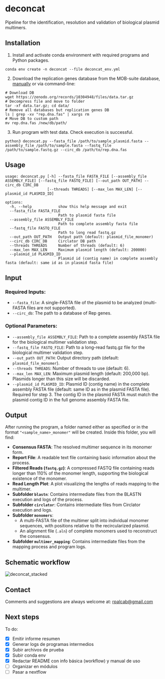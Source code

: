 # deconcat
Pipeline for the identification, resolution and validation of biological plasmid multimers.

## Installation
1. Install and activate conda environment with required programs and Python packages.
   
```
conda env create -n deconcat --file deconcat_env.yml
```

2. Download the replication genes database from the MOB-suite database, [manually](https://zenodo.org/records/10304948/files/data.tar.gz?download=1) or via command-line:
```
# Download DB
wget https://zenodo.org/records/10304948/files/data.tar.gz
# Decompress file and move to folder 
tar -xf data.tar.gz; cd data/
# Remove all databases but replication genes DB
ls | grep -xv "rep.dna.fas" | xargs rm
# Move DB to custom path
mv rep.dna.fas /new/db/path/
```

3. Run program with test data. Check execution is successful.

```
python3 deconcat.py --fasta_file /path/to/sample_plasmid.fasta --assembly_file /path/to/sample.fasta --fastq_file /path/to/sample.fastq.gz --circ_db /path/to/rep.dna.fas
```

## Usage
```
usage: deconcat.py [-h] --fasta_file FASTA_FILE [--assembly_file ASSEMBLY_FILE] [--fastq_file FASTQ_FILE] [--out_path OUT_PATH] --circ_db CIRC_DB
                   [--threads THREADS] [--max_len MAX_LEN] [--plasmid_id PLASMID_ID]

options:
  -h, --help            show this help message and exit
  --fasta_file FASTA_FILE
                        Path to plasmid fasta file
  --assembly_file ASSEMBLY_FILE
                        Path to complete assembly fasta file
  --fastq_file FASTQ_FILE
                        Path to long read fastq.gz
  --out_path OUT_PATH   Output path (default: plasmid_file_monomer)
  --circ_db CIRC_DB     Circlator DB path
  --threads THREADS     Number of threads (default: 6)
  --max_len MAX_LEN     Maximum plasmid length (default: 200000)
  --plasmid_id PLASMID_ID
                        Plasmid id (contig name) in complete assembly fasta (default: same id as in plasmid fasta file)
```

## Input
### Required Inputs:
- `--fasta_file`: A single-FASTA file of the plasmid to be analyzed (multi-FASTA files are not supported).
- `--circ_db`: The path to a database of Rep genes.

### Optional Parameters:
- `--assembly_file ASSEMBLY_FILE`: Path to a complete assembly FASTA file for the biological multimer validation step.
- `--fastq_file FASTQ_FILE`: Path to a long-read fastq.gz file for the biological multimer validation step.
- `--out_path OUT_PATH`: Output directory path (default: `plasmid_file_monomer`).
- `--threads THREADS`: Number of threads to use (default: 6).
- `--max_len MAX_LEN`: Maximum plasmid length (default: 200,000 bp). Plasmids longer than this size will be discarded.
- `--plasmid_id PLASMID_ID`: Plasmid ID (contig name) in the complete assembly FASTA file (default: same ID as in the plasmid FASTA file). Required for step 3. The contig ID in the plasmid FASTA must match the plasmid contig ID in the full genome assembly FASTA file.

## Output
After running the program, a folder named either as specified or in the format `"<sample_name>_monomer"` will be created. Inside this folder, you will find:

- **Consensus FASTA**: The resolved multimer sequence in its monomer form.
- **Report File**: A readable text file containing basic information about the process.
- **Filtered Reads (`fastq.gz`)**: A compressed FASTQ file containing reads longer than 110% of the monomer length, supporting the biological existence of the monomer.
- **Read Length Plot**: A plot visualizing the lengths of reads mapping to the multimer.
- **Subfolder `blastn`**: Contains intermediate files from the BLASTN execution and logs of the process.
- **Subfolder `circlator`**: Contains intermediate files from Circlator execution and logs.
- **Subfolder `monomers`**:
  - A multi-FASTA file of the multimer split into individual monomer sequences, with positions relative to the recircularized plasmid.
  - An alignment file (`.aln`) of complete monomers used to reconstruct the consensus.
- **Subfolder `multimer_mapping`**: Contains intermediate files from the mapping process and program logs.

## Schematic workflow
![deconcat_stacked](https://github.com/user-attachments/assets/0f0545e1-573e-4b95-9513-98148ae9144c)

## Contact
Comments and suggestions are always welcome at: rpalcab@gmail.com

## Next steps
To do:
- [x] Emitir informe resumen
- [x] Generar logs de programas intermedios
- [x] Subir archivos de prueba
- [x] Subir conda env
- [x] Redactar README con info básica (workflow) y manual de uso
- [ ] Organizar en módulos
- [ ] Pasar a nextflow

